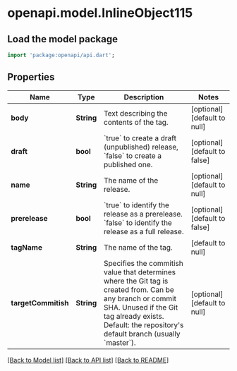 # openapi.model.InlineObject115

## Load the model package
```dart
import 'package:openapi/api.dart';
```

## Properties
Name | Type | Description | Notes
------------ | ------------- | ------------- | -------------
**body** | **String** | Text describing the contents of the tag. | [optional] [default to null]
**draft** | **bool** | &#x60;true&#x60; to create a draft (unpublished) release, &#x60;false&#x60; to create a published one. | [optional] [default to false]
**name** | **String** | The name of the release. | [optional] [default to null]
**prerelease** | **bool** | &#x60;true&#x60; to identify the release as a prerelease. &#x60;false&#x60; to identify the release as a full release. | [optional] [default to false]
**tagName** | **String** | The name of the tag. | [default to null]
**targetCommitish** | **String** | Specifies the commitish value that determines where the Git tag is created from. Can be any branch or commit SHA. Unused if the Git tag already exists. Default: the repository&#39;s default branch (usually &#x60;master&#x60;). | [optional] [default to null]

[[Back to Model list]](../README.md#documentation-for-models) [[Back to API list]](../README.md#documentation-for-api-endpoints) [[Back to README]](../README.md)


